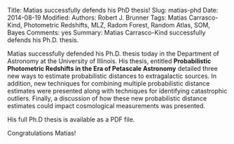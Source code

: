 Title: Matias successfully defends his PhD thesis!
Slug: matias-phd
Date: 2014-08-19
Modified: 
Authors: Robert J. Brunner
Tags: Matias Carrasco-Kind, Photometric Redshifts, MLZ, Radom Forest, Random Atlas, SOM, Bayes
Comments: yes
Summary: Matias Carrasco-Kind successfully defends his Ph.D. thesis.

Matias successfully defended his Ph.D. thesis today in the Department of
Astronomy at the University of Illinois. His thesis, entitled
__Probabilistic Photometric Redshifts in the Era of Petascale
Astronomy__ detailed three new ways to estimate probabilistic distances
to extragalactic sources. In addition, new techniques for combining
multiple probabilistic distance estimates were presented  along with
techniques for identifying catastrophic outliers. Finally, a discussion
of how these new probabilistic distance estimates could impact
cosmological measurements was presented.

His full Ph.D thesis is available as a PDF file.

Congratulations Matias!